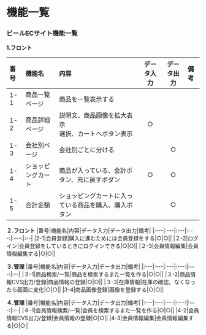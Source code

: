 # 機能一覧
### ビールECサイト機能一覧
**1.フロント**

|番号|機能名|内容|データ入力|データ出力|備考|
|:---|:---|:---|:---:|:---:|:--|
|1-1|商品一覧ページ|商品を一覧表示する||||
|1-2|商品詳細ページ|説明文、商品画像を拡大表示<br>選択、カートへボタン表示|○|||
|1-3|会社別ページ|会社別ごとに分ける||○||
|1-4|ショッピングカート|商品が入っている、会計ボタン、元に戻すボダン|○|○||
|1-5|合計金額|ショッピングカートに入っている商品を購入、購入ボタン||○||

**２.フロント**
|番号|機能名|内容|データ入力|データ出力|備考|
|:---|:---|:---|:---:|:---:|:--|
|2-1|会員登録|購入に進むためには会員登録をする|○|○||
|２-2|ログイン|会員登録をしているときにログインできる|○|○||
|２-3|会員情報編集|会員情報編集する|○|○||

**３.管理**
|番号|機能名|内容|データ入力|データ出力|備考|
|:---|:---|:---|:---:|:---:|:--|
|３-1|商品検索/一覧|商品を検索するまた一覧を作る|○|○||
|３-2|商品情報CVS出力/登録|商品情報の登録|○|○||
|３-3|在庫情報|在庫の確認。なくなったら画面に変化|○|○||
|3-4|商品画像登録|画像を登録する|○|○||

**４.管理**
|番号|機能名|内容|データ入力|データ出力|備考|
|:---|:---|:---|:---:|:---:|:--|
|４-1|会員情報検索/一覧|会員を検索するまた一覧を作る|○|○||
|4-2|会員情報CVS出力/登録|会員情報の登録|○|○||
|4-3|会員情報編集|会員情報編集する|○|○||
 
